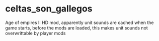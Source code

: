 # celtas_son_gallegos
Age of empires II HD mod, apparently unit sounds are cached when the game starts, before the mods are loaded, this makes unit sounds not overwrittable by player mods
